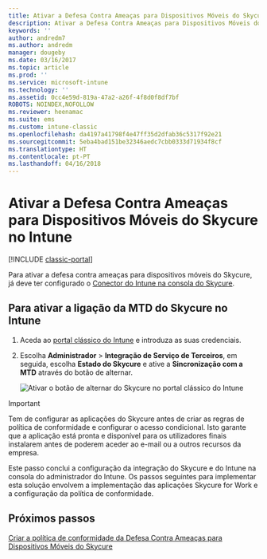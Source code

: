 ```yaml
---
title: Ativar a Defesa Contra Ameaças para Dispositivos Móveis do Skycure no Intune
description: Ativar a Defesa Contra Ameaças para Dispositivos Móveis do Skycure no portal clássico do Intune.
keywords: ''
author: andredm7
ms.author: andredm
manager: dougeby
ms.date: 03/16/2017
ms.topic: article
ms.prod: ''
ms.service: microsoft-intune
ms.technology: ''
ms.assetid: 0cc4e59d-819a-47a2-a26f-4f8d0f8df7bf
ROBOTS: NOINDEX,NOFOLLOW
ms.reviewer: heenamac
ms.suite: ems
ms.custom: intune-classic
ms.openlocfilehash: da4197a41798f4e47ff35d2dfab36c5317f92e21
ms.sourcegitcommit: 5eba4bad151be32346aedc7cbb0333d71934f8cf
ms.translationtype: HT
ms.contentlocale: pt-PT
ms.lasthandoff: 04/16/2018
---
```

# <a name="enable-skycure-mobile-threat-defense-in-intune"></a>Ativar a Defesa Contra Ameaças para Dispositivos Móveis do Skycure no Intune

[!INCLUDE [classic-portal](../includes/classic-portal.md)]

Para ativar a defesa contra ameaças para dispositivos móveis do Skycure, já deve ter configurado o [Conector do Intune na consola do Skycure](/intune-classic/deploy-use/setup-the-skycure-integration-with-Intune).

## <a name="to-enable-the-skycure-mtd-connection-in-intune"></a>Para ativar a ligação da MTD do Skycure no Intune

1.  Aceda ao [portal clássico do Intune](https://manage.microsoft.com/) e introduza as suas credenciais.

2.  Escolha **Administrador** &gt; **Integração de Serviço de Terceiros**, em seguida, escolha **Estado do Skycure** e ative a **Sincronização com a MTD** através do botão de alternar.

    ![Ativar o botão de alternar do Skycure no portal clássico do Intune](../media/mtp/enable-skycure-1.png)

> [!IMPORTANT] 
> Tem de configurar as aplicações do Skycure antes de criar as regras de política de conformidade e configurar o acesso condicional. Isto garante que a aplicação está pronta e disponível para os utilizadores finais instalarem antes de poderem aceder ao e-mail ou a outros recursos da empresa.

Este passo conclui a configuração da integração do Skycure e do Intune na consola do administrador do Intune. Os passos seguintes para implementar esta solução envolvem a implementação das aplicações Skycure for Work e a configuração da política de conformidade.

## <a name="next-steps"></a>Próximos passos

[Criar a política de conformidade da Defesa Contra Ameaças para Dispositivos Móveis do Skycure](/intune-classic/deploy-use/create-skycure-mobile-threat-defense-compliance-policy)
